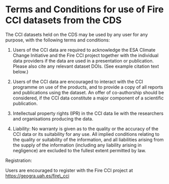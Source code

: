 # Terms and Conditions for use of Fire CCI datasets from the CDS

The CCI datasets held on the CDS may be used by any user for any purpose, with the following terms and conditions:

1. Users of the CCI data are required to acknowledge the ESA Climate Change Initiative and the Fire CCI project together with the individual data providers if the data are used in a presentation or publication.  Please also cite any relevant dataset DOIs. (See example citation text below.)

1. Users of the CCI data are encouraged to interact with the CCI programme on use of the products, and to provide a copy of all reports and publications using the dataset. An offer of co-authorship should be considered, if the CCI data constitute a major component of a scientific publication.

1. Intellectual property rights (IPR) in the CCI data lie with the researchers and organisations producing the data.

1. Liability: No warranty is given as to the quality or the accuracy of the CCI data or its suitability for any use. All implied conditions relating to the quality or suitability of the information, and all liabilities arising from the supply of the information (including any liability arising in negligence) are excluded to the fullest extent permitted by law.


Registration:

Users are encouraged to register with the Fire CCI project at https://geogra.uah.es/fire\_cci


